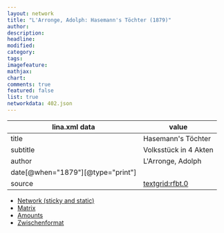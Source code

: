 ```yaml
---
layout: network
title: "L'Arronge, Adolph: Hasemann's Töchter (1879)"
author:
description:
headline:
modified:
category:
tags:
imagefeature: 
mathjax: 
chart: 
comments: true
featured: false
list: true
networkdata: 402.json
---
```

lina.xml data  | value
------------- | -------------
title|Hasemann's Töchter
subtitle|Volksstück in 4 Akten
author|L'Arronge, Adolph
date[@when="1879"][@type="print"]|
source|[textgrid:rfbt.0](https://textgridlab.org/1.0/tgcrud-public/rest/textgrid:rfbt.0/data)



* [Network (sticky and static)](/network402)
* [Matrix](/matrix402)
* [Amounts](/amount402)
* [Zwischenformat](/lina402 )

